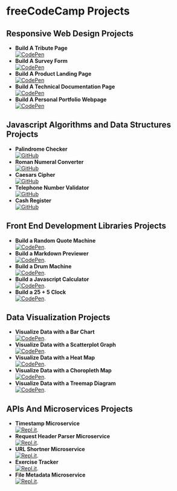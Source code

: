 # freeCodeCamp Projects

## Responsive Web Design Projects

- **Build A Tribute Page**  
  [![CodePen](https://img.shields.io/badge/Codepen-000000?style=for-the-badge&logo=codepen&logoColor=white)](https://codepen.io/googoldkhan/full/LYWyRYK)
- **Build A Survey Form**  
  [![CodePen](https://img.shields.io/badge/Codepen-000000?style=for-the-badge&logo=codepen&logoColor=white)](https://codepen.io/googoldkhan/full/LYWyWQV)
- **Build A Product Landing Page**  
  [![CodePen](https://img.shields.io/badge/Codepen-000000?style=for-the-badge&logo=codepen&logoColor=white)](https://codepen.io/googoldkhan/full/MWpmMpJ)
- **Build A Technical Documentation Page**  
  [![CodePen](https://img.shields.io/badge/Codepen-000000?style=for-the-badge&logo=codepen&logoColor=white)](https://codepen.io/googoldkhan/full/ExWXeVp)
- **Build A Personal Portfolio Webpage**  
  [![CodePen](https://img.shields.io/badge/Codepen-000000?style=for-the-badge&logo=codepen&logoColor=white)](https://codepen.io/googoldkhan/full/xxqrvGJ)

## Javascript Algorithms and Data Structures Projects

- **Palindrome Checker**  
  [![GitHub](https://img.shields.io/badge/github-%23121011.svg?style=for-the-badge&logo=github&logoColor=white)](https://github.com/GoogolDKhan/JavaScript-DSA/blob/main/PalindromeChecker.js)
- **Roman Numeral Converter**  
  [![GitHub](https://img.shields.io/badge/github-%23121011.svg?style=for-the-badge&logo=github&logoColor=white)](https://github.com/GoogolDKhan/JavaScript-DSA/blob/main/RomanNumeralConverter.js)
- **Caesars Cipher**  
  [![GitHub](https://img.shields.io/badge/github-%23121011.svg?style=for-the-badge&logo=github&logoColor=white)](https://github.com/GoogolDKhan/JavaScript-DSA/blob/main/CaesarsCipher.js)
- **Telephone Number Validator**  
  [![GitHub](https://img.shields.io/badge/github-%23121011.svg?style=for-the-badge&logo=github&logoColor=white)](https://github.com/GoogolDKhan/JavaScript-DSA/blob/main/TelephoneNumberValidator.js)
- **Cash Register**  
  [![GitHub](https://img.shields.io/badge/github-%23121011.svg?style=for-the-badge&logo=github&logoColor=white)](https://github.com/GoogolDKhan/JavaScript-DSA/blob/main/CashRegister.js)

## Front End Development Libraries Projects

- **Build a Random Quote Machine**  
  [![CodePen](https://img.shields.io/badge/Codepen-000000?style=for-the-badge&logo=codepen&logoColor=white)](https://codepen.io/googoldkhan/full/abJjPPr).
- **Build a Markdown Previewer**  
  [![CodePen](https://img.shields.io/badge/Codepen-000000?style=for-the-badge&logo=codepen&logoColor=white)](https://codepen.io/googoldkhan/full/YzZOeJV).
- **Build a Drum Machine**  
  [![CodePen](https://img.shields.io/badge/Codepen-000000?style=for-the-badge&logo=codepen&logoColor=white)](https://codepen.io/googoldkhan/full/Rwpepad).
- **Build a Javascript Calculator**  
  [![CodePen](https://img.shields.io/badge/Codepen-000000?style=for-the-badge&logo=codepen&logoColor=white)](https://codepen.io/googoldkhan/full/mdWzQYz).
- **Build a 25 + 5 Clock**  
  [![CodePen](https://img.shields.io/badge/Codepen-000000?style=for-the-badge&logo=codepen&logoColor=white)](https://codepen.io/googoldkhan/full/vYxQmPX).

## Data Visualization Projects

- **Visualize Data with a Bar Chart**  
  [![CodePen](https://img.shields.io/badge/Codepen-000000?style=for-the-badge&logo=codepen&logoColor=white)](https://codepen.io/googoldkhan/full/ExWGoRv).
- **Visualize Data with a Scatterplot Graph**  
  [![CodePen](https://img.shields.io/badge/Codepen-000000?style=for-the-badge&logo=codepen&logoColor=white)](https://codepen.io/googoldkhan/full/dyvaKXq).
- **Visualize Data with a Heat Map**  
  [![CodePen](https://img.shields.io/badge/Codepen-000000?style=for-the-badge&logo=codepen&logoColor=white)](https://codepen.io/googoldkhan/full/rNyEbKq).
- **Visualize Data with a Choropleth Map**  
  [![CodePen](https://img.shields.io/badge/Codepen-000000?style=for-the-badge&logo=codepen&logoColor=white)](https://codepen.io/googoldkhan/full/GRWVqrY).
- **Visualize Data with a Treemap Diagram**  
  [![CodePen](https://img.shields.io/badge/Codepen-000000?style=for-the-badge&logo=codepen&logoColor=white)](https://codepen.io/googoldkhan/full/gOmVgNV).

## APIs And Microservices Projects

- **Timestamp Microservice**  
  [![Repl.it](https://img.shields.io/badge/Repl.it-%230D101E.svg?style=for-the-badge&logo=replit&logoColor=white)](https://project-timestamp.googoldkhan.repl.co/).
- **Request Header Parser Microservice**  
  [![Repl.it](https://img.shields.io/badge/Repl.it-%230D101E.svg?style=for-the-badge&logo=replit&logoColor=white)](https://project-headerparser.googoldkhan.repl.co/).
- **URL Shortner Microservice**  
  [![Repl.it](https://img.shields.io/badge/Repl.it-%230D101E.svg?style=for-the-badge&logo=replit&logoColor=white)](https://project-urlshortener.googoldkhan.repl.co/).
- **Exercise Tracker**  
  [![Repl.it](https://img.shields.io/badge/Repl.it-%230D101E.svg?style=for-the-badge&logo=replit&logoColor=white)](https://sarfaraz-project-exercisetracker.googoldkhan.repl.co/).
- **File Metadata Microservice**  
  [![Repl.it](https://img.shields.io/badge/Repl.it-%230D101E.svg?style=for-the-badge&logo=replit&logoColor=white)](https://project-filemetadata.googoldkhan.repl.co/).
